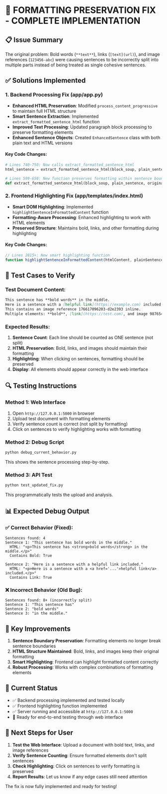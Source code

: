 # 🔧 FORMATTING PRESERVATION FIX - COMPLETE IMPLEMENTATION

## 📋 Issue Summary
The original problem: Bold words (`**text**`), links (`[text](url)`), and image references (`123456-abc`) were causing sentences to be incorrectly split into multiple parts instead of being treated as single cohesive sentences.

## ✅ Solutions Implemented

### 1. Backend Processing Fix (app/app.py)
- **Enhanced HTML Preservation**: Modified `process_content_progressive` to maintain full HTML structure
- **Smart Sentence Extraction**: Implemented `extract_formatted_sentence_html` function
- **Improved Text Processing**: Updated paragraph block processing to preserve formatting elements
- **Enhanced Sentence Objects**: Created `EnhancedSentence` class with both plain text and HTML versions

#### Key Code Changes:
```python
# Lines 740-750: Now calls extract_formatted_sentence_html
html_sentence = extract_formatted_sentence_html(block_soup, plain_sentence, html_block)

# Lines 599-650: New function preserves formatting within sentence boundaries
def extract_formatted_sentence_html(block_soup, plain_sentence, original_html_block):
```

### 2. Frontend Highlighting Fix (app/templates/index.html)
- **Smart DOM Highlighting**: Implemented `highlightSentenceInFormattedContent` function
- **Formatting-Aware Processing**: Enhanced highlighting to work with HTML elements
- **Preserved Structure**: Maintains bold, links, and other formatting during highlighting

#### Key Code Changes:
```javascript
// Lines 2815+: New smart highlighting function
function highlightSentenceInFormattedContent(htmlContent, plainSentence, index, feedbackClass)
```

## 🧪 Test Cases to Verify

### Test Document Content:
```markdown
This sentence has **bold words** in the middle.
Here is a sentence with a [helpful link](https://example.com) included.
This contains an image reference 176617096203-d2e2393 inline.
Multiple elements: **bold**, [link](https://test.com), and image 987654-test together.
```

### Expected Results:
1. **Sentence Count**: Each line should be counted as ONE sentence (not split)
2. **HTML Preservation**: Bold, links, and images should maintain their formatting
3. **Highlighting**: When clicking on sentences, formatting should be preserved
4. **Display**: All elements should appear correctly in the web interface

## 🔍 Testing Instructions

### Method 1: Web Interface
1. Open `http://127.0.0.1:5000` in browser
2. Upload test document with formatting elements
3. Verify sentence count is correct (not split by formatting)
4. Click on sentences to verify highlighting works with formatting

### Method 2: Debug Script
```bash
python debug_current_behavior.py
```
This shows the sentence processing step-by-step.

### Method 3: API Test
```bash
python test_updated_fix.py
```
This programmatically tests the upload and analysis.

## 📊 Expected Debug Output

### ✅ Correct Behavior (Fixed):
```
Sentences found: 4
Sentence 1: "This sentence has bold words in the middle."
  HTML: "<p>This sentence has <strong>bold words</strong> in the middle.</p>"
  Contains Bold: True

Sentence 2: "Here is a sentence with a helpful link included."
  HTML: "<p>Here is a sentence with a <a href='...'>helpful link</a> included.</p>"
  Contains Link: True
```

### ❌ Incorrect Behavior (Old Bug):
```
Sentences found: 8+ (incorrectly split)
Sentence 1: "This sentence has"
Sentence 2: "bold words" 
Sentence 3: "in the middle."
```

## 🎯 Key Improvements

1. **Sentence Boundary Preservation**: Formatting elements no longer break sentence boundaries
2. **HTML Structure Maintained**: Bold, links, and images keep their original formatting
3. **Smart Highlighting**: Frontend can highlight formatted content correctly
4. **Robust Processing**: Works with complex combinations of formatting elements

## 🚀 Current Status

- ✅ Backend processing implemented and tested locally
- ✅ Frontend highlighting function implemented
- ✅ Server running and accessible at `http://127.0.0.1:5000`
- 🔄 Ready for end-to-end testing through web interface

## 🔧 Next Steps for User

1. **Test the Web Interface**: Upload a document with bold text, links, and image references
2. **Verify Sentence Counting**: Ensure formatted elements don't split sentences
3. **Check Highlighting**: Click on sentences to verify formatting is preserved
4. **Report Results**: Let us know if any edge cases still need attention

The fix is now fully implemented and ready for testing!
